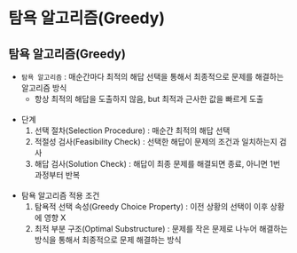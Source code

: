 # **탐욕 알고리즘(Greedy)**

## **탐욕 알고리즘(Greedy)**
-   `탐욕 알고리즘` : 매순간마다 최적의 해답 선택을 통해서 최종적으로 문제를 해결하는 알고리즘 방식
    -   항상 최적의 해답을 도출하지 않음, but 최적과 근사한 값을 빠르게 도출
<br></br>
-   단계
    1.  선택 절차(Selection Procedure) : 매순간 최적의 해답 선택 
    2. 적절성 검사(Feasibility Check) : 선택한 해답이 문제의 조건과 일치하는지 검사 
    3. 해답 검사(Solution Check) : 해답이 최종 문제를 해결되면 종료, 아니면 1번 과정부터 반복
<br></br>
- 탐욕 알고리즘 적용 조건
    1.  탐욕적 선택 속성(Greedy Choice Property) : 이전 상황의 선택이 이후 상황에 영향 X
    2.  최적 부분 구조(Optimal Substructure) : 문제를 작은 문제로 나누어 해결하는 방식을 통해서 최종적으로 문제 해결하는 방식